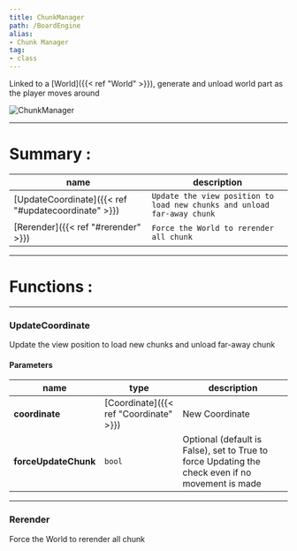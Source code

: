 ```yaml
---
title: ChunkManager
path: /BoardEngine
alias: 
- Chunk Manager
tag: 
- class
---
```

Linked to a [World]({{< ref "World" >}}), generate and unload world part as the player moves around

![ChunkManager](ChunkManager.svg "ChunkManager")

---
# Summary :
name|description
----|----
[UpdateCoordinate]({{< ref "#updatecoordinate" >}}) | `Update the view position to load new chunks and unload far-away chunk`
[Rerender]({{< ref "#rerender" >}}) | `Force the World to rerender all chunk`

---
# Functions :

---
### UpdateCoordinate
Update the view position to load new chunks and unload far-away chunk

#### Parameters
name|type|description
-----|-----|-----
**coordinate**|[Coordinate]({{< ref "Coordinate" >}})|New Coordinate
**forceUpdateChunk**|`bool`|Optional (default is False), set to True to force Updating the check even if no movement is made

---
### Rerender
Force the World to rerender all chunk

